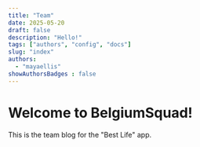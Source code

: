 ```yaml
---
title: "Team"
date: 2025-05-20
draft: false
description: "Hello!"
tags: ["authors", "config", "docs"]
slug: "index"
authors:
  - "mayaellis"
showAuthorsBadges : false
---
```


# Welcome to BelgiumSquad!

This is the team blog for the "Best Life" app.
